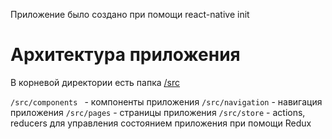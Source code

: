 Приложение было создано при помощи react-native init
# Архитектура приложения

В корневой директории есть папка [/src](https://github.com/animmore/camvi/tree/master/src)

```/src/components ``` - компоненты приложения
```/src/navigation``` - навигация приложения
```/src/pages``` - страницы приложения
```/src/store``` -  actions, reducers для управления состоянием приложения при помощи Redux

